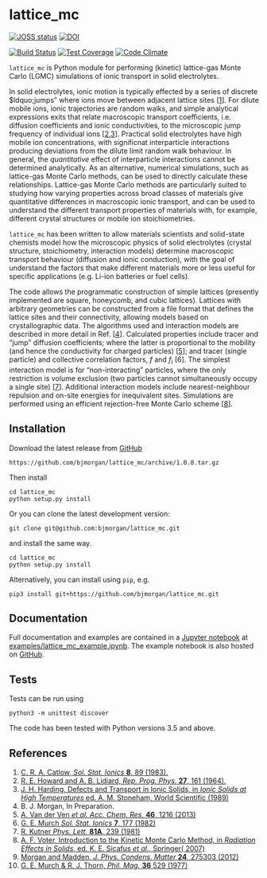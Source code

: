 # lattice_mc

[![JOSS status](http://joss.theoj.org/papers/6940b7bb0d59be86b8823a10780caae0/status.svg)](http://joss.theoj.org/papers/6940b7bb0d59be86b8823a10780caae0)
[![DOI](https://zenodo.org/badge/75750912.svg)](https://zenodo.org/badge/latestdoi/75750912) 
 
[![Build Status](https://travis-ci.org/bjmorgan/lattice_mc.svg?branch=master)](https://travis-ci.org/bjmorgan/lattice_mc)
[![Test Coverage](https://codeclimate.com/github/bjmorgan/lattice_mc/badges/coverage.svg)](https://codeclimate.com/github/bjmorgan/lattice_mc/coverage)
[![Code Climate](https://codeclimate.com/github/bjmorgan/lattice_mc/badges/gpa.svg)](https://codeclimate.com/github/bjmorgan/lattice_mc)

`lattice_mc` is Python module for performing (kinetic) lattice-gas Monte Carlo (LGMC) simulations of ionic transport in solid electrolytes.

In solid electrolytes, ionic motion is typically effected by a series of discrete $ldquo;jumps&rdquo; where ions move between adjacent lattice sites \[[1](#Catlow_SolStatIonics1983)\]. For dilute mobile ions, ionic trajectories are random walks, and simple analytical expressions exits that relate macroscopic transport coefficients, i.e. diffusion coefficients and ionic conductivities, to the microscopic jump frequency of individual ions \[[2](#HowardAndLidiard_RepProgPhys1964),[3](#Stoneham_IonicSolids1989)\]. Practical solid electrolytes have high mobile ion concentrations, with significnat interparticle interactions producing deviations from the dilute limit random walk behaviour. In general, the *quantitative* effect of interparticle interactions cannot be determined analytically. As an alternative, numerical simulations, such as lattice-gas Monte Carlo methods, can be used to directly calculate these relationships. Lattice-gas Monte Carlo methods are particularly suited to studying how varying properties across broad classes of materials give quantitative differences in macroscopic ionic transport, and can be used to understand the different transport properties of materials with, for example, different crystal structures or mobile ion stoichiometries. 

`lattice_mc` has been written to allow materials scientists and solid-state chemists model how the microscopic physics of solid electrolytes (crystal structure, stoichiometry, interaction models) determine macroscopic transport behaviour (diffusion and ionic conduction), with the goal of understand the factors that make different materials more or less useful for specific applications (e.g. Li-ion batteries or fuel cells).

The code allows the programmatic construction of simple lattices (presently implemented are square, honeycomb, and cubic lattices). Lattices with arbitrary geometries can be constructed from a file format that defines the lattice sites and their connectivity, allowing models based on crystallographic data. The algorithms used and interaction models are described in more detail in Ref. \[[4](#Morgan_LLZO)\]. Calculated properties include tracer and &ldquo;jump&rdquo; diffusion coefficients; where the latter is proportional to the mobility (and hence the conductivity for charged particles) \[[5](#VanDerVenEtAl_AccChemRes2013)\]; and tracer (single particle) and collective correlation factors, *f* and *f*<sub>I</sub> \[6\]</a>. The simplest interaction model is for &ldquo;non-interacting&rdquo; particles, where the only restriction is volume exclusion (two particles cannot simultaneously occupy a single site) \[[7](#Kutner_PhysLett1981)\]. Additional interaction models include nearest-neighbour repulsion and on-site energies for inequivalent sites. Simulations are performed using an efficient rejection-free Monte Carlo scheme \[[8](#Voter_kMCmethod)\].

## Installation

Download the latest release from [GitHub](https://github.com/bjmorgan/lattice_mc/releases)
```
https://github.com/bjmorgan/lattice_mc/archive/1.0.0.tar.gz
```
Then install
```
cd lattice_mc
python setup.py install
```

Or you can clone the latest development version:
```
git clone git@github.com:bjmorgan/lattice_mc.git
```
and install the same way.
```
cd lattice_mc
python setup.py install
```

Alternatively, you can install using `pip`, e.g.
```
pip3 install git+https://github.com/bjmorgan/lattice_mc.git
```

## Documentation

Full documentation and examples are contained in a [Jupyter notebook](http://jupyter-notebook.readthedocs.io/en/latest/#) at [examples/lattice_mc_example.ipynb](examples/lattice_mc_example.ipynb). The example notebook is also hosted on [GitHub](https://github.com/bjmorgan/lattice_mc/blob/master/examples/lattice_mc_examples.ipynb).

## Tests

Tests can be run using
```
python3 -m unittest discover
```
The code has been tested with Python versions 3.5 and above.

## References
1. <a name="Catlow_SolStatIonics1983" />[C. R. A. Catlow, *Sol. Stat. Ionics* **8**, 89 (1983).](https://doi.org/10.1016/0167-2738%2883%2990069-3)
1. <a name="HowardAndLidiard1964" />[R. E. Howard and A. B. Lidiard, *Rep. Prog. Phys.* **27**, 161 (1964).](https://doi.org/10.1088/0034-4885/27/1/305)
1. <a name="Stoneham_IonicSolids1989" />[J. H. Harding, Defects and Transport in Ionic Solids, in *Ionic Solids at High Temperatures* ed. A. M. Stoneham, World Scientific (1989)](https://doi.org/10.1142/9789814503228_0003)
1. <a name="Morgan_LLZO" />B. J. Morgan, In Preparation.
1. <a name="VanDerVenEtAl_AccChemRes2013" />[A. Van der Ven *et al.* *Acc. Chem. Res.* **46**, 1216 (2013)](https://dx.doi.org/10.1021/ar200329r)
1. <a name="Murch_SolStationics1982" />[G. E. Murch *Sol. Stat. Ionics* **7**, 177 (1982)](https://dx.doi.org/10.1016/0167-2738%2882%2990050-9)
1. <a name="Kutner_PhysLett1981" />[R. Kutner *Phys. Lett.* **81A**, 239 (1981)](https://dx.doi.org/10.1016/0375-9601%2881%2990251-6)
1. <a name="Voter_kMCmethod" />[A. F. Voter, Introduction to the Kinetic Monte Carlo Method, in *Radiation Effects in Solids*, ed. K. E. Sicafus *et al.*, Springer( 2007)](https://doi.org/10.1007/978-1-4020-5295-8_1)
1. <a name="MorganAndMadden_JPhysCondensMatter2012" />[Morgan and Madden, *J. Phys. Condens. Matter* **24**, 275303 (2012)](http://www.iopscience.iop.org/article/10.1088/0953-8984/24/27/275303/)
1. <a name="MurchAndThorn_PhilMag1977" />[G. E. Murch & R. J. Thorn, *Phil. Mag.* **36** 529 (1977)](http://dx.doi.org/10.1080/14786437708239737)
